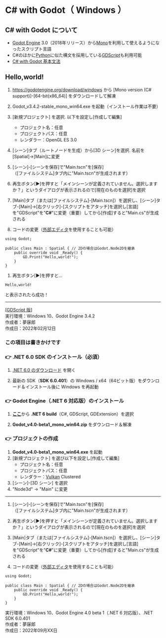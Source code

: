 # C# with Godot（ Windows ）

## C# with Godot について

* [Godot Engine](https://godotengine.org/) 3.0（2018年リリース）から[Mono](https://ja.wikipedia.org/wiki/Mono_(%E3%82%BD%E3%83%95%E3%83%88%E3%82%A6%E3%82%A7%E3%82%A2))を利用して使えるようになったスクリプト言語
* C#のほかに[Python](https://github.com/mubirou/HelloWorld/blob/master/languages/Python/Python_reference.md#python-%E5%9F%BA%E7%A4%8E%E6%96%87%E6%B3%95)に似た構文を採用している[GDScript](https://github.com/mubirou/HelloWorld/blob/master/languages/GDScript/GDScript_win.md#gdscript-windows-)も利用可能
* [C# with Godot 基本文法](https://github.com/mubirou/HelloWorld/blob/master/languages/C%23Godot/C%23Godot_reference.md#c-with-godot-%E5%9F%BA%E7%A4%8E%E6%96%87%E6%B3%95)

## Hello,world!

1. https://godotengine.org/download/windows から [Mono version (C# support)]-[64-bit(x86_64)] をダウンロードして解凍

1. Godot_v3.4.2-stable_mono_win64.exe を起動（インストール作業は不要）

1. [新規プロジェクト] を選択. 以下を設定し[作成して編集]
    * プロジェクト名：任意
    * プロジェクトパス：任意
    * レンダラー：OpenGL ES 3.0

1. [シーン]タブ（ルートノードを生成）から[3D シーン]を選択. 名前を[Spatial]→[Main]に変更

1. [シーン]-[シーンを保存]で"Main.tscn"を[保存]  
（[ファイルシステム]タブ内に"Main.tscn"が生成されます）

1. 再生ボタン[▶]を押すと「メインシーンが定義されていません。選択しますか？」というダイアログが表示されるので[現在のものを選択]を選択

1. [Main]タブ（または[ファイルシステム]-[Main.tscn]）を選択し、[シーン]タブ-[Main]→[右クリック]-[スクリプトをアタッチ]を選択し[言語]を"GDScript"を"**C#**"に変更（重要）してから[作成]すると"Main.cs"が生成される

1. コードの変更（[外部エディタ](https://github.com/mubirou/Godot#%E5%A4%96%E9%83%A8%E3%82%B9%E3%82%AF%E3%83%AA%E3%83%97%E3%83%88%E3%82%A8%E3%83%87%E3%82%A3%E3%82%BF)を使用することも可能）

```CSharp
using Godot;

public class Main : Spatial { // 2Dの場合はGodot.Node2Dを継承
    public override void _Ready() {
        GD.Print("Hello,world!");
    }
}
```

1. 再生ボタン[▶]を押すと…  

```CSharp
Hello,world!
```

と表示されたら成功！

***
[[GDScript 版](https://github.com/mubirou/HelloWorld/blob/master/languages/GDScript/GDScript_win.md#gdscript-windows-)]  
実行環境：Windows 10、Godot Engine 3.4.2  
作成者：夢寐郎  
作成日：2022年02月12日

### この項目は書きかけです

### 👉 .NET 6.0 SDK のインストール（必須）

1. [.NET 6.0 のダウンロード](https://dotnet.microsoft.com/ja-jp/download/dotnet/6.0) を開く

1. 最新の SDK（**SDK 6.0.401**）の Windows / x64（64ビット版）をダウンロード＆インストール後に Windows を再起動

### 👉 Godot Engine（.NET 6 対応版）のインストール

1. [**ここ**](https://godotengine.org/article/dev-snapshot-godot-4-0-beta-1#downloads)から **.NET 6 build**（C#, GDScript, GDExtension）を選択

1. **Godot_v4.0-beta1_mono_win64.zip** をダウンロード＆解凍

### 👉 プロジェクトの作成

1. **Godot_v4.0-beta1_mono_win64.exe** を起動
1. [新規プロジェクト] を選び以下を設定し[作成して編集]
    * プロジェクト名：任意
    * プロジェクトパス：任意
    * レンダラー：[Vulkan](https://ja.wikipedia.org/wiki/Vulkan_(API)) Clustered
1. [シーン]-[3D シーン] を選択
1. "Node3d" → "Main" に変更

***

1. [シーン]-[シーンを保存]で"Main.tscn"を[保存]  
（[ファイルシステム]タブ内に"Main.tscn"が生成されます）

1. 再生ボタン[▶]を押すと「メインシーンが定義されていません。選択しますか？」というダイアログが表示されるので[現在のものを選択]を選択

1. [Main]タブ（または[ファイルシステム]-[Main.tscn]）を選択し、[シーン]タブ-[Main]→[右クリック]-[スクリプトをアタッチ]を選択し[言語]を"GDScript"を"**C#**"に変更（重要）してから[作成]すると"Main.cs"が生成される

1. コードの変更（[外部エディタ](https://github.com/mubirou/Godot#%E5%A4%96%E9%83%A8%E3%82%B9%E3%82%AF%E3%83%AA%E3%83%97%E3%83%88%E3%82%A8%E3%83%87%E3%82%A3%E3%82%BF)を使用することも可能）

```CSharp
using Godot;

public class Main : Spatial { // 2Dの場合はGodot.Node2Dを継承
    public override void _Ready() {
        GD.Print("Hello,world!");
    }
}
```















実行環境：Windows 10、Godot Engine 4.0 beta 1（.NET 6 対応版）、.NET SDK 6.0.401  
作成者：夢寐郎  
作成日：2022年09月XX日  

